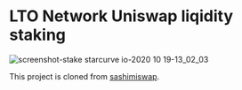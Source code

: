 # LTO Network Uniswap liqidity staking

![screenshot-stake starcurve io-2020 10 19-13_02_03](https://user-images.githubusercontent.com/100821/96442390-554d4680-120b-11eb-8468-4f2bb0112e5a.png)

This project is cloned from [sashimiswap](https://github.com/SashimiProject/sashimiswap).
